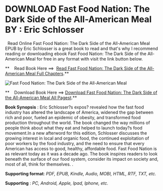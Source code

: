  **DOWNLOAD Fast Food Nation: The Dark Side of the All-American Meal BY : Eric Schlosser**
=========================================================================================

  Read Online Fast Food Nation: The Dark Side of the All-American Meal EPUB by Eric Schlosser is a great book to read and that's why I recommend reading or downloading ebook Fast Food Nation: The Dark Side of the All-American Meal for free in any format with visit the link button below.

**    Read Book Here ==>  [Read Fast Food Nation: The Dark Side of the All-American Meal Full Chapters](https://goodreadbook.site/?book=0547750331).**

![Fast Food Nation: The Dark Side of the All-American Meal](https://i.gr-assets.com/images/S/compressed.photo.goodreads.com/books/1344679207l/12272701.jpg)

**    Download Book Here ==> [Download Fast Food Nation: The Dark Side of the All-American Meal All Pagest](https://goodreadbook.site/?book=0547750331).**

**Book Synopsis** : Eric Schlosser?s expos? revealed how the fast food industry has altered the landscape of America, widened the gap between rich and poor, fueled an epidemic of obesity, and transformed food production throughout the world. The book changed the way millions of people think about what they eat and helped to launch today?s food movement.In a new afterword for this edition, Schlosser discusses the growing interest in local and organic food, the continued exploitation of poor workers by the food industry, and the need to ensure that every American has access to good, healthy, affordable food. Fast Food Nation is as relevant today as it was a decade ago. The book inspires readers to look beneath the surface of our food system, consider its impact on society and, most of all, think for themselves. .

**Supporting format**: _PDF, EPUB, Kindle, Audio, MOBI, HTML, RTF, TXT, etc._

**Supporting** : _PC, Android, Apple, Ipad, Iphone, etc._